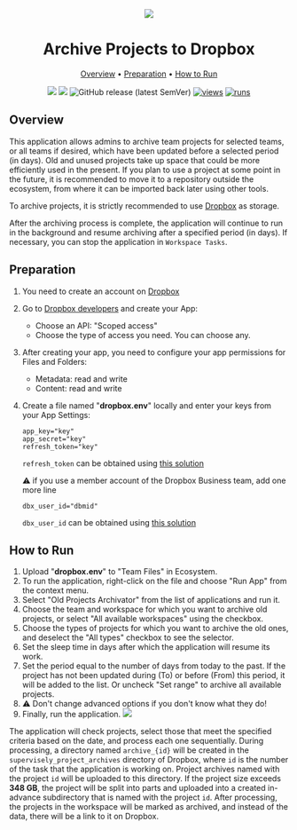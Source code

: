 <div align='center' markdown> 
<img src="https://user-images.githubusercontent.com/115161827/229175411-59169316-8134-4158-a903-2e1eec528758.png" /> <br>

# Archive Projects to Dropbox

<p align='center'>
  <a href='#overview'>Overview</a> •
  <a href='#preparation'>Preparation</a> •
  <a href='#how-to-run'>How to Run</a>
</p>

[![](https://img.shields.io/badge/supervisely-ecosystem-brightgreen)](https://ecosystem.supervisely.com/apps/supervisely-ecosystem/archive-old-projects-on-community-edition)
[![](https://img.shields.io/badge/slack-chat-green.svg?logo=slack)](https://supervisely.com/slack)
![GitHub release (latest SemVer)](https://img.shields.io/github/v/release/supervisely-ecosystem/archive-old-projects-on-community-edition)
[![views](https://app.supervisely.com/img/badges/views/supervisely-ecosystem/archive-old-projects-on-community-edition.png)](https://supervisely.com)
[![runs](https://app.supervisely.com/img/badges/runs/supervisely-ecosystem/archive-old-projects-on-community-edition.png)](https://supervisely.com)

</div>

## Overview

This application allows admins to archive team projects for selected teams, or all teams if desired, which have been updated before a selected period (in days). Old and unused projects take up space that could be more efficiently used in the present. If you plan to use a project at some point in the future, it is recommended to move it to a repository outside the ecosystem, from where it can be imported back later using other tools.

To archive projects, it is strictly recommended to use <a href="https://www.dropbox.com/">Dropbox</a> as storage.

After the archiving process is complete, the application will continue to run in the background and resume archiving after a specified period (in days). If necessary, you can stop the application in `Workspace Tasks`.

## Preparation

1. You need to create an account on [Dropbox](https://www.dropbox.com/)
2. Go to [Dropbox developers](https://www.dropbox.com/developers) and create your App:
    - Choose an API: "Scoped access"
    - Choose the type of access you need. You can choose any.
3. After creating your app, you need to configure your app permissions for Files and Folders:
    - Metadata: read and write
    - Content: read and write
4. Create a file named "**dropbox.env**" locally and enter your keys from your App Settings:

   ```
   app_key="key"
   app_secret="key"
   refresh_token="key"
   ```

   `refresh_token`
   can be obtained using [this solution](https://www.dropboxforum.com/t5/Dropbox-API-Support-Feedback/Get-refresh-token-from-access-token/td-p/596739)


   ⚠️ if you use a member account of the Dropbox Business team, add one more line

   ```   
   dbx_user_id="dbmid"
   ```

   `dbx_user_id`
   can be obtained using [this solution](https://www.dropboxforum.com/t5/Discuss-Dropbox-Developer-API/Question-on-retrieving-the-dbmid-for-my-user/m-p/530350/highlight/true#M1991)
   
## How to Run

1. Upload "**dropbox.env**" to "Team Files" in Ecosystem.
2. To run the application, right-click on the file and choose "Run App" from the context menu.
3. Select "Old Projects Archivator" from the list of applications and run it.
4. Choose the team and workspace for which you want to archive old projects, or select "All available workspaces" using the checkbox.
5. Choose the types of projects for which you want to archive the old ones, and deselect the "All types" checkbox to see the selector.
6. Set the sleep time in days after which the application will resume its work.
7. Set the period equal to the number of days from today to the past. If the project has not been updated during (To) or before (From) this period, it will be added to the list. Or uncheck "Set range" to archive all available projects.
8. ⚠️ Don't change advanced options if you don't know what they do!
9. Finally, run the application.
   <img src="https://user-images.githubusercontent.com/115161827/229535768-c6eb4c21-7378-47af-a040-48e44785ee29.gif" />

The application will check projects, select those that meet the specified criteria based on the date, and process each one sequentially. During processing, a directory named `archive_{id}` will be created in the `supervisely_project_archives` directory of Dropbox, where `id` is the number of the task that the application is working on. Project archives named with the project `id` will be uploaded to this directory.
If the project size exceeds **348 GB**, the project will be split into parts and uploaded into a created in-advance subdirectory that is named with the project `id`.
After processing, the projects in the workspace will be marked as archived, and instead of the data, there will be a link to it on Dropbox.
